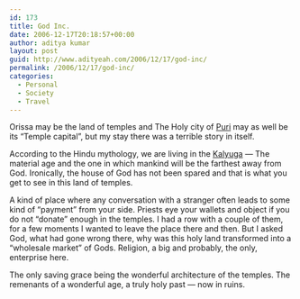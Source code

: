 ```yaml
---
id: 173
title: God Inc.
date: 2006-12-17T20:18:57+00:00
author: aditya kumar
layout: post
guid: http://www.adityeah.com/2006/12/17/god-inc/
permalink: /2006/12/17/god-inc/
categories:
  - Personal
  - Society
  - Travel
---
```

Orissa may be the land of temples and The Holy city of [Puri](http://en.wikipedia.org/wiki/Puri) may as well be its &#8220;Temple capital&#8221;, but my stay there was a terrible story in itself.  
  
According to the Hindu mythology, we are living in the [Kalyuga](http://en.wikipedia.org/wiki/Kalyug) &#8212; The material age and the one in which mankind will be the farthest away from God. Ironically, the house of God has not been spared and that is what you get to see in this land of temples.  
  
A kind of place where any conversation with a stranger often leads to some kind of &#8220;payment&#8221; from your side. Priests eye your wallets and object if you do not &#8220;donate&#8221; enough in the temples. I had a row with a couple of them, for a few moments I wanted to leave the place there and then. But I asked God, what had gone wrong there, why was this holy land transformed into a &#8220;wholesale market&#8221; of Gods. Religion, a big and probably, the only, enterprise here.  
  
The only saving grace being the wonderful architecture of the temples. The remenants of a wonderful age, a truly holy past &#8212; now in ruins.